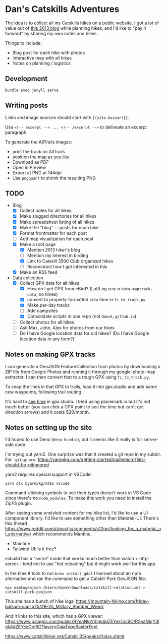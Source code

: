 # Dan's Catskills Adventures

The idea is to collect all my Catskills hikes on a public website. I got a lot of value out of [this 2013 blog][1] while planning hikes, and I'd like to "pay it forward" by sharing my own notes and hikes.

Things to include:

- Blog post for each hike with photos
- Interactive map with all hikes
- Notes on planning / logistics

## Development

    bundle exec jekyll serve

## Writing posts

Links and image sources should start with `{{site.baseurl}}`.

Use `<!-- excerpt --> ... <!-- /excerpt -->` to delineate an excerpt paragraph.

To generate the AllTrails images:

- print the track on AllTrails
- position the map as you like
- Download as PDF
- Open in Preview
- Export at PNG at 144dpi
- Use `pngquant` to shrink the resulting PNG

## TODO

- Blog
  - [x] Collect notes for all hikes
  - [x] Make slugged directories for all hikes
  - [x] Make spreadsheet listing of all hikes
  - [x] Make the "blog" -- posts for each hike
  - [x] Format frontmatter for each post
  - [ ] Add map visualization for each post
  - [x] Make a root page
    - [x] Mention 2013 hiker's blog
    - [ ] Mention my interest in birding
    - [x] Link to Catskill 3500 Club organized hikes
    - [ ] Reconstruct how I got interested in this
  - [x] Make an RSS feed

- Data collection
  - [x] Collect GPX data for all hikes
    - [x] How do I get GPX from eBird? (Lat/Lng seq in `data-maptrack-data`, no times)
    - [x] convert to properly-formatted zulu time in `fc_to_track.py`
    - [x] Make per-day tracks
    - [ ] Add campsites
    - [x] Consolidate scripts in one repo (not `danvk.github.io`)
  - [ ] Collect photos for all hikes
  - [ ] Ask Max, John, Alex for photos from our hikes
  - [ ] Do I have Google location data for old hikes?
        (Do I have Google location data in any form?)

## Notes on making GPX tracks

I can generate a GeoJSON FeatureCollection from photos by downloading a ZIP file from Google Photos and running it through my google-photo-map extractor. I can then convert that to a rough GPX using `fc_to_track.py`.

To snap the lines in that GPX to trails, load it into gpx.studio and add some new waypoints, following trail routing.

It's hard to [see time][time] in gpx.studio. I tried using placemark.io but it's not much better (you can click a GPX point to see the time but can't get direction arrows) and it costs $20/month.

## Notes on setting up the site

I'd hoped to use Deno (`deno bundle`), but it seems like it really is for server-side code.

I'm trying out yarn2. One surprise was that it created a git repo in my subdir. For `.gitignore`: https://yarnpkg.com/getting-started/qa#which-files-should-be-gitignored

yarn2 requires special support in VSCode:

    yarn dlx @yarnpkg/sdks vscode

Command-clicking symbols to see their types doesn't work in VS Code since there's no `node_modules`. To make this work you need to install the ZipFS plugin.

After seeing some unstyled content for my hike list, I'd like to use a UI component library. I'd like to use something other than Material-UI. There's this thread <https://www.reddit.com/r/reactjs/comments/s12qci/looking_for_a_material_ui_alternative/> which recommends Mantine.

- Maintine
- Tailwind UI: is it free?

esbuild has a "serve" mode that works much better than watch + http-server. I tend not to use "hot reloading" but it might work well for this app.

In the time it took to run `brew install gdal` I learned about an npm alternative and ran the command to get a Catskill Park GeoJSON file:

    npx osmtogeojson /Users/danvk/Downloads/catskill-relation.xml > catskill-park.geojson

This site has a bunch of hike logs:
https://mountain-hiking.com/friday-balsam-cap-b25/#B-25_Military_Bomber_Wreck

And it links to this site, which has a GPX viewer:
https://www.gaiagps.com/public/R2eaNlqY3lgk4dZEYezOoI6O/R2eaNlqY3lgk4dZEYezOoI6O?layer=GaiaTopoRasterFeet

https://www.catskillhiker.net/Catskill35/peaks/friday.shtml

[1]: https://www.njnyhikes.com/p/map.html
[time]: https://github.com/gpxstudio/gpxstudio.github.io/issues/227
